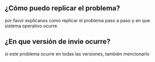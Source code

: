 ## ¿Cómo puedo replicar el problema?
por favor explicanos como replicar el problema paso a paso y en que sistema operativo ocurre
## ¿En que versión de invie ocurre?
si este problema ocurre en todas las versiones, también mencionarlo
